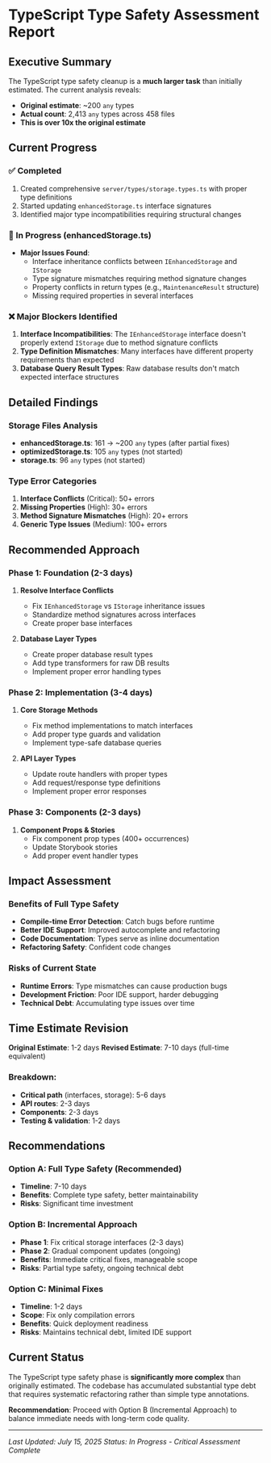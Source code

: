 # TypeScript Type Safety Assessment Report

## Executive Summary

The TypeScript type safety cleanup is a **much larger task** than initially estimated. The current analysis reveals:

- **Original estimate**: ~200 `any` types 
- **Actual count**: 2,413 `any` types across 458 files
- **This is over 10x the original estimate**

## Current Progress

### ✅ Completed
1. Created comprehensive `server/types/storage.types.ts` with proper type definitions
2. Started updating `enhancedStorage.ts` interface signatures
3. Identified major type incompatibilities requiring structural changes

### 🔄 In Progress (enhancedStorage.ts)
- **Major Issues Found**:
  - Interface inheritance conflicts between `IEnhancedStorage` and `IStorage`
  - Type signature mismatches requiring method signature changes
  - Property conflicts in return types (e.g., `MaintenanceResult` structure)
  - Missing required properties in several interfaces

### ❌ Major Blockers Identified
1. **Interface Incompatibilities**: The `IEnhancedStorage` interface doesn't properly extend `IStorage` due to method signature conflicts
2. **Type Definition Mismatches**: Many interfaces have different property requirements than expected
3. **Database Query Result Types**: Raw database results don't match expected interface structures

## Detailed Findings

### Storage Files Analysis
- **enhancedStorage.ts**: 161 → ~200 `any` types (after partial fixes)
- **optimizedStorage.ts**: 105 `any` types (not started)
- **storage.ts**: 96 `any` types (not started)

### Type Error Categories
1. **Interface Conflicts** (Critical): 50+ errors
2. **Missing Properties** (High): 30+ errors
3. **Method Signature Mismatches** (High): 20+ errors
4. **Generic Type Issues** (Medium): 100+ errors

## Recommended Approach

### Phase 1: Foundation (2-3 days)
1. **Resolve Interface Conflicts**
   - Fix `IEnhancedStorage` vs `IStorage` inheritance issues
   - Standardize method signatures across interfaces
   - Create proper base interfaces

2. **Database Layer Types**
   - Create proper database result types
   - Add type transformers for raw DB results
   - Implement proper error handling types

### Phase 2: Implementation (3-4 days)
1. **Core Storage Methods**
   - Fix method implementations to match interfaces
   - Add proper type guards and validation
   - Implement type-safe database queries

2. **API Layer Types**
   - Update route handlers with proper types
   - Add request/response type definitions
   - Implement proper error responses

### Phase 3: Components (2-3 days)
1. **Component Props & Stories**
   - Fix component prop types (400+ occurrences)
   - Update Storybook stories
   - Add proper event handler types

## Impact Assessment

### Benefits of Full Type Safety
- **Compile-time Error Detection**: Catch bugs before runtime
- **Better IDE Support**: Improved autocomplete and refactoring
- **Code Documentation**: Types serve as inline documentation
- **Refactoring Safety**: Confident code changes

### Risks of Current State
- **Runtime Errors**: Type mismatches can cause production bugs
- **Development Friction**: Poor IDE support, harder debugging
- **Technical Debt**: Accumulating type issues over time

## Time Estimate Revision

**Original Estimate**: 1-2 days
**Revised Estimate**: 7-10 days (full-time equivalent)

### Breakdown:
- **Critical path** (interfaces, storage): 5-6 days
- **API routes**: 2-3 days  
- **Components**: 2-3 days
- **Testing & validation**: 1-2 days

## Recommendations

### Option A: Full Type Safety (Recommended)
- **Timeline**: 7-10 days
- **Benefits**: Complete type safety, better maintainability
- **Risks**: Significant time investment

### Option B: Incremental Approach
- **Phase 1**: Fix critical storage interfaces (2-3 days)
- **Phase 2**: Gradual component updates (ongoing)
- **Benefits**: Immediate critical fixes, manageable scope
- **Risks**: Partial type safety, ongoing technical debt

### Option C: Minimal Fixes
- **Timeline**: 1-2 days
- **Scope**: Fix only compilation errors
- **Benefits**: Quick deployment readiness
- **Risks**: Maintains technical debt, limited IDE support

## Current Status

The TypeScript type safety phase is **significantly more complex** than originally estimated. The codebase has accumulated substantial type debt that requires systematic refactoring rather than simple type annotations.

**Recommendation**: Proceed with Option B (Incremental Approach) to balance immediate needs with long-term code quality.

---

*Last Updated: July 15, 2025*
*Status: In Progress - Critical Assessment Complete*